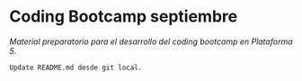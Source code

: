 # Coding Bootcamp septiembre
*Material preparatorio para el desarrollo del coding bootcamp en Plataforma 5.*
```
Update README.md desde git local.
```
